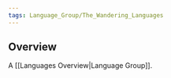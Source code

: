 ```yaml
---
tags: Language_Group/The_Wandering_Languages
---
```

## Overview
A [[Languages Overview|Language Group]].